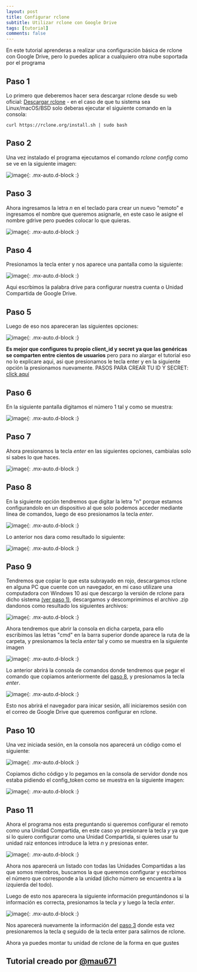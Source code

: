 ```yaml
---
layout: post
title: Configurar rclone
subtitle: Utilizar rclone con Google Drive
tags: [tutorial]
comments: false
---
```


En este tutorial aprenderas a realizar una configuración básica de rclone con Google Drive, pero lo puedes aplicar a cualquiero otra nube soportada por el programa

## Paso 1

Lo primero que deberemos hacer sera descargar rclone desde su web oficial: [Descargar rclone](https://rclone.org/downloads/) - en el caso de que tu sistema sea Linux/macOS/BSD solo deberas ejecutar el siguiente comando en la consola: 

~~~ 
curl https://rclone.org/install.sh | sudo bash 
~~~

## Paso 2

Una vez instalado el programa ejecutamos el comando _rclone config_ como se ve en la siguiente imagen:

![image](https://user-images.githubusercontent.com/115044134/195947126-22b10f23-e8ab-4236-84b8-1d3e07ce546f.png){: .mx-auto.d-block :}

## Paso 3

Ahora ingresamos la letra _n_ en el teclado para crear un nuevo "remoto" e ingresamos el nombre que queremos asignarle, en este caso le asigne el nombre gdrive pero puedes colocar lo que quieras.

![image](https://user-images.githubusercontent.com/115044134/195947190-b4b8fc8a-0b2e-4b6e-8302-9b241ec79788.png){: .mx-auto.d-block :}

## Paso 4

Presionamos la tecla enter y nos aparece una pantalla como la siguiente:

![image](https://user-images.githubusercontent.com/115044134/195947221-4bfb51f1-9406-47e2-abe4-15983608e20e.png){: .mx-auto.d-block :}

Aqui escrbimos la palabra drive para configurar nuestra cuenta o Unidad Compartida de Google Drive.

## Paso 5

Luego de eso nos apareceran las siguientes opciones:

![image](https://user-images.githubusercontent.com/115044134/195947265-cfea7571-d3b4-44b1-a8d7-276dc26152f3.png){: .mx-auto.d-block :}

**Es mejor que configures tu propio client_id y secret ya que las genéricas se comparten entre cientos de usuarios** pero para no alargar el tutorial eso no lo explicare aqui, asi que presionamos le tecla enter y en la siguiente opción la presionamos nuevamente. PASOS PARA CREAR TU ID Y SECRET: [click aquí](https://rclone.org/drive/#making-your-own-client-id)

## Paso 6

En la siguiente pantalla digitamos el número 1 tal y como se muestra:

![image](https://user-images.githubusercontent.com/115044134/195947333-30a54df9-ccac-4ba5-ad1e-7470c7d5a545.png){: .mx-auto.d-block :}

## Paso 7

Ahora presionamos la tecla _enter_ en las siguientes opciones, cambialas solo si sabes lo que haces.

![image](https://user-images.githubusercontent.com/115044134/195947385-d1561dd5-f7fd-4f90-8f30-314fe5734aa3.png){: .mx-auto.d-block :}

## Paso 8

En la siguiente opción tendremos que digitar la letra "n" porque estamos configurandolo en un dispositivo al que solo podemos acceder mediante linea de comandos, luego de eso presionamos la tecla _enter_.

![image](https://user-images.githubusercontent.com/115044134/195947435-70bbb1f2-8d1a-42f2-8edd-8ead65b576eb.png){: .mx-auto.d-block :}

Lo anterior nos dara como resultado lo siguiente:

![image](https://user-images.githubusercontent.com/115044134/195947456-fcaef610-96b9-40f3-be5a-8266cb5a8e76.png){: .mx-auto.d-block :}

## Paso 9

Tendremos que copiar lo que esta subrayado en rojo, descargamos rclone en alguna PC que cuente con un navegador, en mi caso utilizare una computadora con Windows 10 asi que descargo la versión de rclone para dicho sistema [(ver paso 1)](#paso-1), descargamos y descomprimimos el archivo .zip dandonos como resultado los siguientes archivos:

![image](https://user-images.githubusercontent.com/115044134/195947091-f20cef59-11d1-4818-84be-05f94fb1fd5b.png){: .mx-auto.d-block :}

Ahora tendremos que abrir la consola en dicha carpeta, para ello escribimos las letras "cmd" en la barra superior donde aparece la ruta de la carpeta, y presionamos la tecla _enter_ tal y como se muestra en la siguiente imagen

![image](https://user-images.githubusercontent.com/115044134/195947060-2754af16-0457-4111-b693-5385fc886390.png){: .mx-auto.d-block :}

Lo anterior abrirá la consola de comandos donde tendremos que pegar el comando que copiamos anteriormente del [paso 8](#paso-8), y presionamos la tecla _enter_.

![image](https://user-images.githubusercontent.com/115044134/195947029-92a9650f-bf97-4aa4-a130-37fbea7feacd.png){: .mx-auto.d-block :}

Esto nos abrirá el navegador para inicar sesión, allí iniciaremos sesión con el correo de Google Drive que queremos configurar en rclone.

## Paso 10

Una vez iniciada sesión, en la consola nos aparecerá un código como el siguiente:

![image](https://user-images.githubusercontent.com/115044134/195947613-267695d1-407a-4c15-a4a2-fe89e7313ed5.png){: .mx-auto.d-block :}

Copiamos dicho código y lo pegamos en la consola de servidor donde nos estaba pidiendo el config_token como se muestra en la siguiente imagen:

![image](https://user-images.githubusercontent.com/115044134/195947628-5c04663b-4b80-493b-bd4e-0a7d5a398642.png){: .mx-auto.d-block :}

## Paso 11

Ahora el programa nos esta preguntando si queremos configurar el remoto como una Unidad Compartida, en este caso yo presionare la tecla _y_ ya que si lo quiero configurar como una Unidad Compartida, si quieres usar tu unidad raiz entonces introduce la letra _n_ y presionas enter.

![image](https://user-images.githubusercontent.com/115044134/195947788-5df1d900-5d17-47fe-a4a4-ddbd9a72b122.png){: .mx-auto.d-block :}

Ahora nos aparecerá un listado con todas las Unidades Compartidas a las que somos miembros, buscamos la que queremos configurar y escrbimos el número que corresponde a la unidad (dicho número se encuentra a la izquierda del todo).

Luego de esto nos aparecera la siguiente información preguntándonos si la información es correcta, presionamos la tecla _y_ y luego la tecla _enter_.

![image](https://user-images.githubusercontent.com/115044134/195947996-e648f411-1e9c-4f9e-8be0-70781c7a0b30.png){: .mx-auto.d-block :}

Nos aparecerá nuevamente la información del [paso 3](#paso-3) donde esta vez presionaremos la tecla _q_ seguido de la tecla enter para salirnos de rclone.

Ahora ya puedes montar tu unidad de rclone de la forma en que gustes

## Tutorial creado por [@mau671](https://t.me/mau671)

